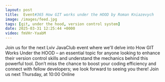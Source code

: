 ```yaml
---
layout: post
title:  Event#365 How GIT works under the HOOD by Roman Kniazevych
image: /images/feed.jpg
tags: [git, under the hood, version control system]
date: 2025-03-31 12:25:44 +0000
video: fmVHr-YaabM
---
```


Join us for the next Lviv JavaClub event where we'll delve into How GIT Works Under the HOOD – an essential topic for anyone looking to enhance their version control skills and understand the mechanics behind this powerful tool. Don’t miss the chance to boost your coding efficiency and connect with fellow developers; we look forward to seeing you there!
Join us next Thursday, at 10:00 Online
